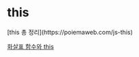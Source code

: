 <h1>this</h1>
[this 총 정리](https://poiemaweb.com/js-this)

[화살표 함수와 this](https://poiemaweb.com/es6-arrow-function)
